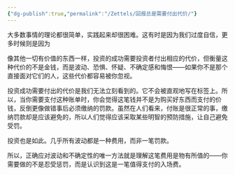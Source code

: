 ```yaml
---
{"dg-publish":true,"permalink":"/Zettels/回报总是需要付出代价/"}
---
```



大多数事情的理论都很简单，实践起来却很困难。这有时是因为我们过度自信，更多时候则是因为

像其他一切有价值的东西一样，投资的成功需要投资者付出相应的代价，但衡量这种代价的不是金钱，而是波动、恐惧、怀疑、不确定感和悔恨——如果你不是那个直接面对它们的人，这些代价都容易被你忽视。

投资成功需要付出的代价是我们无法立刻看到的。它不会被直观地写在标签上。所以，当你需要支付这种账单时，你会觉得这笔钱并不是为购买好东西而支付的价钱，反倒更像做错事后必须缴纳的罚款。虽然在人们看来，付账是很正常的事，缴纳罚款却是应该避免的，所以人们觉得应该采取某些明智的预防措施，让自己避免受罚。

投资也是如此。几乎所有波动都是一种费用，而非一笔罚款。

所以，正确应对波动和不确定性的唯一方法就是理解这笔费用是物有所值的——你需要做的不是忍受惩罚，而是认识到这是一笔值得支付的入场费。
